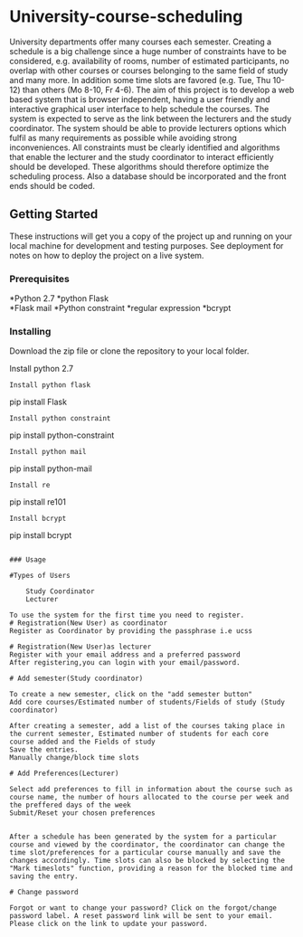 # University-course-scheduling
University departments offer many courses each semester. Creating a schedule is a big challenge  since a huge number of constraints have to be considered, e.g. availability of rooms,
number of estimated participants, no overlap with other  courses or courses belonging to the same field of study and many more. In addition some time slots are favored (e.g. Tue, Thu 10-12)
than others (Mo 8-10, Fr 4-6). The aim of this project is to develop a web based system that is browser independent, having a user friendly and interactive graphical user interface to help
schedule the  courses. The system is expected to serve as the link between the lecturers and the study coordinator.
The system should be able to provide lecturers options which fulfil as many requirements as possible while avoiding strong inconveniences. All constraints must be clearly identified
and algorithms that enable the lecturer and the study coordinator to interact efficiently should be developed. These algorithms should therefore optimize the scheduling process.
Also a database should be incorporated and the front ends should be coded.

## Getting Started

These instructions will get you a copy of the project up and running on your local machine for development and testing purposes. See deployment for notes on how to deploy the project on a live system.

### Prerequisites
*Python 2.7
*python Flask  
*Flask mail
*Python constraint
*regular expression
*bcrypt

### Installing

Download the zip file or clone the repository to your local folder.

Install python 2.7
```
Install python flask
```
pip install Flask
```
Install python constraint
```
pip install python-constraint
```
Install python mail
```
pip install python-mail
```
Install re
```
pip install re101
```
Install bcrypt
```
pip install bcrypt
```

### Usage

#Types of Users

    Study Coordinator
    Lecturer

To use the system for the first time you need to register.
# Registration(New User) as coordinator
Register as Coordinator by providing the passphrase i.e ucss

# Registration(New User)as lecturer
Register with your email address and a preferred password
After registering,you can login with your email/password.

# Add semester(Study coordinator)

To create a new semester, click on the "add semester button"
Add core courses/Estimated number of students/Fields of study (Study coordinator)

After creating a semester, add a list of the courses taking place in the current semester, Estimated number of students for each core course added and the Fields of study
Save the entries.
Manually change/block time slots

# Add Preferences(Lecturer)

Select add preferences to fill in information about the course such as course name, the number of hours allocated to the course per week and the preffered days of the week
Submit/Reset your chosen preferences


After a schedule has been generated by the system for a particular course and viewed by the coordinator, the coordinator can change the time slot/preferences for a particular course manually and save the changes accordingly. Time slots can also be blocked by selecting the "Mark timeslots" function, providing a reason for the blocked time and saving the entry.

# Change password

Forgot or want to change your password? Click on the forgot/change password label. A reset password link will be sent to your email. Please click on the link to update your password.
